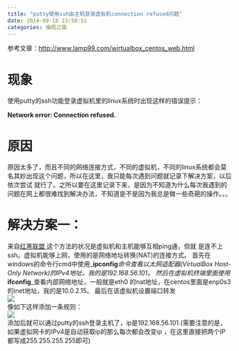 ```yaml
---
title: "putty使用ssh由主机登录虚拟机connection refused问题"
date: 2014-09-18 23:50:51
categories: 编程之路
---
```

参考文章：<http://www.lamp99.com/wirtualbox_centos_web.html>

# 现象

使用putty的ssh功能登录虚拟机里的linux系统时出现这样的错误提示：

**Network error: Connection refused.**

# 原因

原因太多了，而且不同的网络连接方式，不同的虚拟机，不同的linux系统都会莫名其妙出现这个问题，所以在这里，我只能每次遇到问题就记录下解决方案，以后依次尝试
就行了。之所以要在这里记录下来，是因为不知道为什么每次我遇到的问题在网上都很难找到解决办法，不知道是不是因为我总是做一些奇葩的操作。。。

# 解决方案一：

来自[红黑联盟 ](http://www.2cto.com/os/201205/130781.html)这个方法的状况是虚拟机和主机能够互相ping通，但就
是连不上ssh。虚拟机能够上网，使用的是网络地址转换(NAT)的连接方式。
首先在windows的命令行cmd中使用_**ipconfig**_命令查看以太网适配器(VirtualBox Host-Only
Network)的IPv4地址。我的是192.168.56.101。 然后在虚拟机终端里面使用_**ifconfig**_查看内部网络地址，一般就是eth0
的nat地址，在centos里面是enp0s3的inet地址，我的是10.0.2.15。 最后在该虚拟机设置端口转发  
![](http://7xnc86.com1.z0.glb.clouddn.com/putty-ssh-connection-refused_0.jpg)  
像如下这样添加一条规则：  
![](http://7xnc86.com1.z0.glb.clouddn.com/putty-ssh-connection-refused_1.jpg)  
添加后就可以通过putty的ssh登录主机了，ip是192.168.56.101.(需要注意的是，如果虚拟网卡的IPv4是自动获取ip的那么每次都会改变ip
，在这里直接把两个IP都写成255.255.255.255即可)
